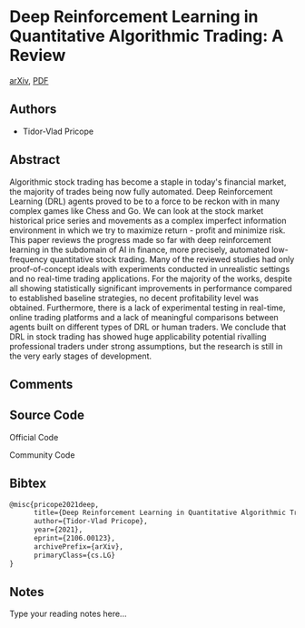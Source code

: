 
# Deep Reinforcement Learning in Quantitative Algorithmic Trading: A Review

[arXiv](https://arxiv.org/abs/2106.0123), [PDF](https://arxiv.org/pdf/2106.0123.pdf)

## Authors

- Tidor-Vlad Pricope

## Abstract

Algorithmic stock trading has become a staple in today's financial market, the majority of trades being now fully automated. Deep Reinforcement Learning (DRL) agents proved to be to a force to be reckon with in many complex games like Chess and Go. We can look at the stock market historical price series and movements as a complex imperfect information environment in which we try to maximize return - profit and minimize risk. This paper reviews the progress made so far with deep reinforcement learning in the subdomain of AI in finance, more precisely, automated low-frequency quantitative stock trading. Many of the reviewed studies had only proof-of-concept ideals with experiments conducted in unrealistic settings and no real-time trading applications. For the majority of the works, despite all showing statistically significant improvements in performance compared to established baseline strategies, no decent profitability level was obtained. Furthermore, there is a lack of experimental testing in real-time, online trading platforms and a lack of meaningful comparisons between agents built on different types of DRL or human traders. We conclude that DRL in stock trading has showed huge applicability potential rivalling professional traders under strong assumptions, but the research is still in the very early stages of development.

## Comments



## Source Code

Official Code



Community Code



## Bibtex

```tex
@misc{pricope2021deep,
      title={Deep Reinforcement Learning in Quantitative Algorithmic Trading: A Review}, 
      author={Tidor-Vlad Pricope},
      year={2021},
      eprint={2106.00123},
      archivePrefix={arXiv},
      primaryClass={cs.LG}
}
```

## Notes

Type your reading notes here...

